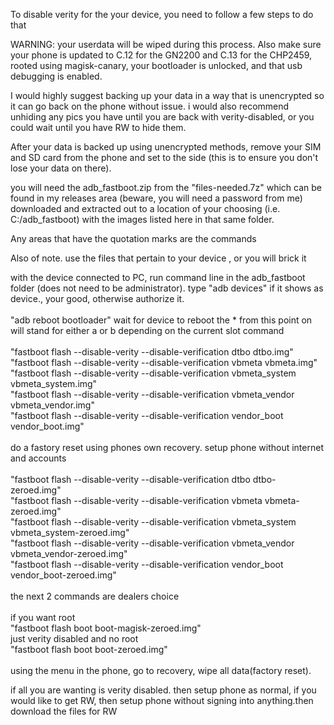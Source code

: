 To disable verity for the your device, you need to follow a few steps to do that

WARNING: your userdata will be wiped during this process. Also make sure your phone is updated to C.12 for the GN2200 and C.13 for the CHP2459, rooted using magisk-canary, your bootloader is unlocked, and that usb debugging is enabled.

I would highly suggest backing up your data in a way that is unencrypted so it can go back on the phone without issue. i would also recommend unhiding any pics you have until you are back with verity-disabled, or you could wait until you have RW to hide them.

After your data is backed up using unencrypted methods, remove your SIM and SD card from the phone and set to the side (this is to ensure you don't lose your data on there).

you will need the adb_fastboot.zip from the "files-needed.7z" which can be found in my releases area (beware, you will need a password from me) downloaded and extracted out to a location of your choosing (i.e. C:/adb_fastboot) with the images listed here in that same folder.

Any areas that have the quotation marks are the commands

Also of note. use the files that pertain to your device , or you will brick it

with the device connected to PC, run command line in the adb_fastboot folder (does not need to be administrator).
type "adb devices" if it shows as device., your good, otherwise authorize it.
  <br><br>"adb reboot bootloader" wait for device to reboot
the * from this point on will stand for either a or b depending on the current slot command
<br><br>"fastboot flash --disable-verity --disable-verification dtbo dtbo.img"
<br>"fastboot flash --disable-verity --disable-verification vbmeta vbmeta.img"
<br>"fastboot flash --disable-verity --disable-verification vbmeta_system vbmeta_system.img"
<br>"fastboot flash --disable-verity --disable-verification vbmeta_vendor vbmeta_vendor.img"
<br>"fastboot flash --disable-verity --disable-verification vendor_boot vendor_boot.img"
<br><br>do a fastory reset using phones own recovery. setup phone without internet and accounts
<br><br>"fastboot flash --disable-verity --disable-verification dtbo dtbo-zeroed.img"
<br>"fastboot flash --disable-verity --disable-verification vbmeta vbmeta-zeroed.img"
<br>"fastboot flash --disable-verity --disable-verification vbmeta_system vbmeta_system-zeroed.img"
<br>"fastboot flash --disable-verity --disable-verification vbmeta_vendor vbmeta_vendor-zeroed.img"
<br>"fastboot flash --disable-verity --disable-verification vendor_boot vendor_boot-zeroed.img"
<br><br>the next 2 commands are dealers choice
<br><br>if you want root
<br>"fastboot flash boot boot-magisk-zeroed.img"
<br>just verity disabled and no root
<br>"fastboot flash boot boot-zeroed.img"
<br><br>using the menu in the phone, go to recovery, wipe all data(factory reset).

if all you are wanting is verity disabled. then setup phone as normal,
if you would like to get RW, then setup phone without signing into anything.then download the files for RW

